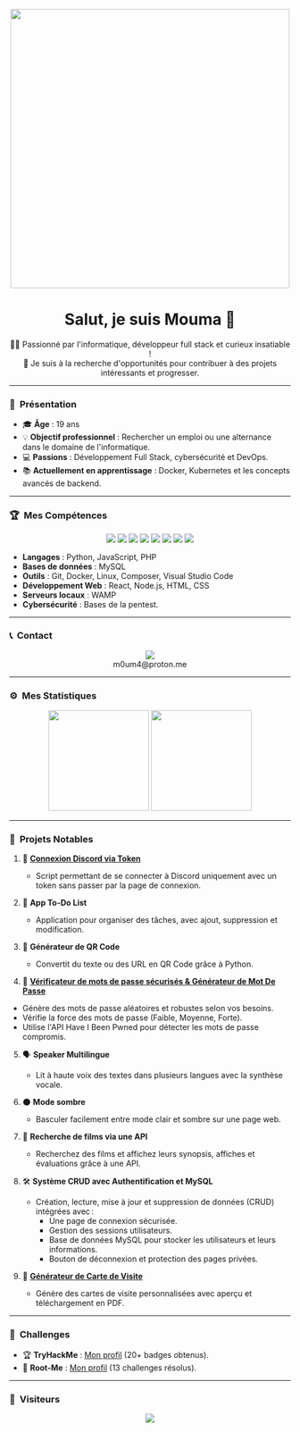 

<p align="center">
  <img src="https://t3.ftcdn.net/jpg/09/00/63/96/360_F_900639600_z18fHMzhwuwva5thRylehG1IitKYn0kS.jpg" width="500px">
</p>

<h1 align="center">Salut, je suis Mouma 👋</h1>

<p align="center">
  🧑‍💻 Passionné par l'informatique, développeur full stack et curieux insatiable ! <br>
  🚀 Je suis à la recherche d'opportunités pour contribuer à des projets intéressants et progresser. <br>
</p>

---

### 🧠 &nbsp;Présentation

- 🎓 **Âge** : 19 ans  
- 💡 **Objectif professionnel** : Rechercher un emploi ou une alternance dans le domaine de l'informatique.  
- 💻 **Passions** : Développement Full Stack, cybersécurité et DevOps.  
- 📚 **Actuellement en apprentissage** : Docker, Kubernetes et les concepts avancés de backend.  

---

### 🏆 &nbsp;Mes Compétences

<p align="center">
  <img src="https://img.shields.io/badge/-Python-3776AB?style=for-the-badge&logo=python&logoColor=white" />
  <img src="https://img.shields.io/badge/-JavaScript-F7DF1E?style=for-the-badge&logo=javascript&logoColor=black" />
  <img src="https://img.shields.io/badge/-HTML-E34F26?style=for-the-badge&logo=html5&logoColor=white" />
  <img src="https://img.shields.io/badge/-CSS-1572B6?style=for-the-badge&logo=css3&logoColor=white" />
  <img src="https://img.shields.io/badge/-MySQL-4479A1?style=for-the-badge&logo=mysql&logoColor=white" />
  <img src="https://img.shields.io/badge/-Composer-885630?style=for-the-badge&logo=composer&logoColor=white" />
  <img src="https://img.shields.io/badge/-Docker-2496ED?style=for-the-badge&logo=docker&logoColor=white" />
  <img src="https://img.shields.io/badge/-Linux-FCC624?style=for-the-badge&logo=linux&logoColor=black" />
</p>

- **Langages** : Python, JavaScript, PHP  
- **Bases de données** : MySQL  
- **Outils** : Git, Docker, Linux, Composer, Visual Studio Code  
- **Développement Web** : React, Node.js, HTML, CSS  
- **Serveurs locaux** : WAMP  
- **Cybersécurité** : Bases de la pentest.  

---

### 📞 &nbsp;Contact

<p align="center">
  <img src="https://discord.c99.nl/widget/theme-2/852993373710450768.png">
  <br>
  m0um4@proton.me
</p>

---

### ⚙️ &nbsp;Mes Statistiques

<p align="center">
  <img height="180em" src="https://github-readme-stats-eight-theta.vercel.app/api?username=negr170&show_icons=true&theme=tokyonight&include_all_commits=true&locale=fr"/>
  <img height="180em" src="https://github-readme-stats-eight-theta.vercel.app/api/top-langs/?username=negr170&layout=compact&langs_count=8&theme=tokyonight&locale=fr"/>
</p>

---

### 📂 &nbsp;Projets Notables

1. 🔑 **<a href="https://github.com/Negr170/discord-token-login/" target="_blank">Connexion Discord via Token**</a>
   - Script permettant de se connecter à Discord uniquement avec un token sans passer par la page de connexion.  

2. 📝 **App To-Do List**  
   - Application pour organiser des tâches, avec ajout, suppression et modification.  

3. 🎨 **Générateur de QR Code**  
   - Convertit du texte ou des URL en QR Code grâce à Python.  

4. 🔑 **<a href="https://github.com/Negr170/password_tool" target="_blank">Vérificateur de mots de passe sécurisés & Générateur de Mot De Passe**</a>
- Génère des mots de passe aléatoires et robustes selon vos besoins.
- Vérifie la force des mots de passe (Faible, Moyenne, Forte).
-  Utilise l'API Have I Been Pwned pour détecter les mots de passe compromis.  

5. 🗣️ **Speaker Multilingue**  
   - Lit à haute voix des textes dans plusieurs langues avec la synthèse vocale.  

6. 🌑 **Mode sombre**  
   - Basculer facilement entre mode clair et sombre sur une page web.  

7. 🎥 **Recherche de films via une API**  
   - Recherchez des films et affichez leurs synopsis, affiches et évaluations grâce à une API.  

8. 🛠️ **Système CRUD avec Authentification et MySQL**  
   - Création, lecture, mise à jour et suppression de données (CRUD) intégrées avec :  
     - Une page de connexion sécurisée.  
     - Gestion des sessions utilisateurs.  
     - Base de données MySQL pour stocker les utilisateurs et leurs informations.  
     - Bouton de déconnexion et protection des pages privées.  

9. 💼 **<a href="https://Negr170.github.io/business_card_generator/" target="_blank">Générateur de Carte de Visite</a>**  
   - Génère des cartes de visite personnalisées avec aperçu et téléchargement en PDF.

---

### 🚩 &nbsp;Challenges

- 🏆 **TryHackMe** : [Mon profil](https://tryhackme.com/p/n3gr1t0) (20+ badges obtenus).  
- 🧗 **Root-Me** : [Mon profil](https://www.root-me.org/negrit0?lang=fr) (13 challenges résolus).  

---

### 👀 &nbsp;Visiteurs

<p align="center">
  <img src="https://profile-counter.glitch.me/negr170/count.svg" />
</p>
